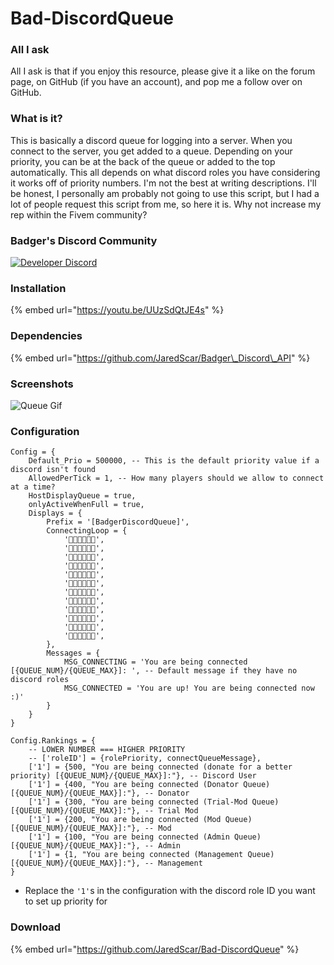 # Bad-DiscordQueue

### All I ask

All I ask is that if you enjoy this resource, please give it a like on the forum page, on GitHub \(if you have an account\), and pop me a follow over on GitHub.

### What is it?

This is basically a discord queue for logging into a server. When you connect to the server, you get added to a queue. Depending on your priority, you can be at the back of the queue or added to the top automatically. This all depends on what discord roles you have considering it works off of priority numbers. I'm not the best at writing descriptions. I'll be honest, I personally am probably not going to use this script, but I had a lot of people request this script from me, so here it is. Why not increase my rep within the Fivem community?

### Badger's Discord Community

[![Developer Discord](https://discordapp.com/api/guilds/597445834153525298/widget.png?style=banner4)](https://discord.com/invite/WjB5VFz)

### Installation

{% embed url="https://youtu.be/UUzSdQtJE4s" %}

### Dependencies

{% embed url="https://github.com/JaredScar/Badger\_Discord\_API" %}

### Screenshots

![Queue Gif](https://i.gyazo.com/3606be50c8770850b86a83fd8efbec18.gif)

### Configuration

```text
Config = {
	Default_Prio = 500000, -- This is the default priority value if a discord isn't found
	AllowedPerTick = 1, -- How many players should we allow to connect at a time?
	HostDisplayQueue = true,
	onlyActiveWhenFull = true,
	Displays = {
		Prefix = '[BadgerDiscordQueue]',
		ConnectingLoop = { 
			'🦡🌿🦡🌿🦡🌿',
			'🌿🦡🌿🦡🌿🦡',
			'🦡🌿🦡🌿🦡🥦',
			'🌿🦡🌿🦡🥦🦡',
			'🦡🌿🦡🥦🦡🥦',
			'🌿🦡🥦🦡🥦🦡',
			'🦡🥦🦡🥦🦡🥦',
			'🥦🦡🥦🦡🥦🦡',
			'🦡🥦🦡🥦🦡🌿',
			'🥦🦡🥦🦡🌿🦡',
			'🦡🥦🦡🌿🦡🌿',
			'🥦🦡🌿🦡🌿🦡',
		},
		Messages = {
			MSG_CONNECTING = 'You are being connected [{QUEUE_NUM}/{QUEUE_MAX}]: ', -- Default message if they have no discord roles 
			MSG_CONNECTED = 'You are up! You are being connected now :)'
		}
	}
}

Config.Rankings = {
	-- LOWER NUMBER === HIGHER PRIORITY 
	-- ['roleID'] = {rolePriority, connectQueueMessage},
	['1'] = {500, "You are being connected (donate for a better priority) [{QUEUE_NUM}/{QUEUE_MAX}]:"}, -- Discord User 
	['1'] = {400, "You are being connected (Donator Queue) [{QUEUE_NUM}/{QUEUE_MAX}]:"}, -- Donator 
	['1'] = {300, "You are being connected (Trial-Mod Queue) [{QUEUE_NUM}/{QUEUE_MAX}]:"}, -- Trial Mod 
	['1'] = {200, "You are being connected (Mod Queue) [{QUEUE_NUM}/{QUEUE_MAX}]:"}, -- Mod 
	['1'] = {100, "You are being connected (Admin Queue) [{QUEUE_NUM}/{QUEUE_MAX}]:"}, -- Admin 
	['1'] = {1, "You are being connected (Management Queue) [{QUEUE_NUM}/{QUEUE_MAX}]:"}, -- Management
}
```

* Replace the `'1'`s in the configuration with the discord role ID you want to set up priority for 

### Download

{% embed url="https://github.com/JaredScar/Bad-DiscordQueue" %}

